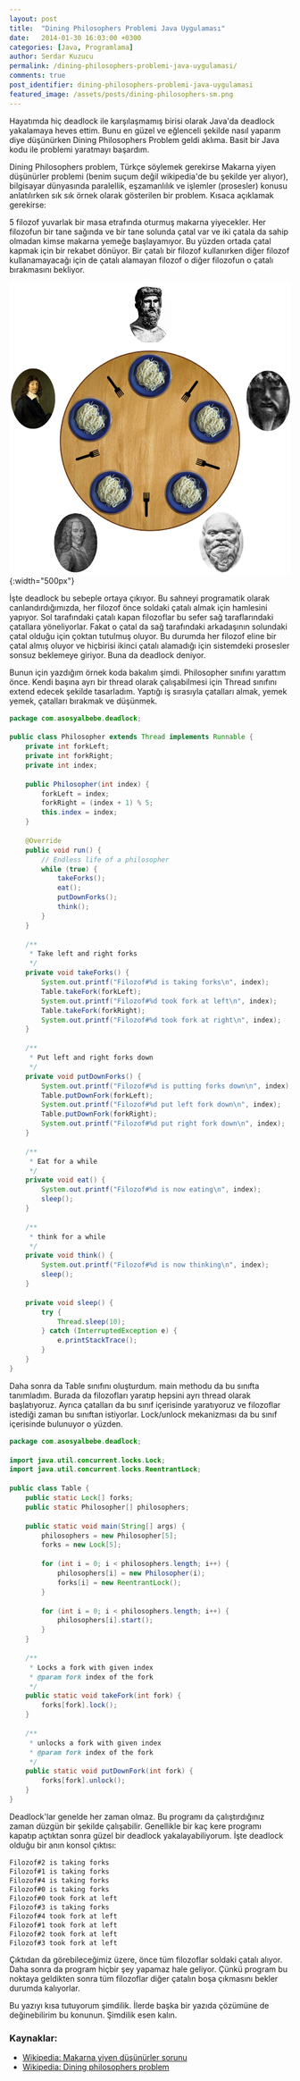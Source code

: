 ```yaml
---
layout: post
title:  "Dining Philosophers Problemi Java Uygulaması"
date:   2014-01-30 16:03:00 +0300
categories: [Java, Programlama]
author: Serdar Kuzucu
permalink: /dining-philosophers-problemi-java-uygulamasi/
comments: true
post_identifier: dining-philosophers-problemi-java-uygulamasi
featured_image: /assets/posts/dining-philosophers-sm.png
---
```


Hayatımda hiç deadlock ile karşılaşmamış birisi olarak Java'da deadlock yakalamaya heves ettim.
Bunu en güzel ve eğlenceli şekilde nasıl yaparım diye düşünürken Dining Philosophers Problem geldi aklıma.
Basit bir Java kodu ile problemi yaratmayı başardım.

<!--more-->

Dining Philosophers problem,
Türkçe söylemek gerekirse Makarna yiyen düşünürler problemi 
(benim suçum değil wikipedia'de bu şekilde yer alıyor), 
bilgisayar dünyasında paralellik, eşzamanlılık ve işlemler (prosesler) konusu anlatılırken 
sık sık örnek olarak gösterilen bir problem. 
Kısaca açıklamak gerekirse:

5 filozof yuvarlak bir masa etrafında oturmuş makarna yiyecekler.
Her filozofun bir tane sağında ve bir tane solunda çatal var 
ve iki çatala da sahip olmadan kimse makarna yemeğe başlayamıyor. 
Bu yüzden ortada çatal kapmak için bir rekabet dönüyor. 
Bir çatalı bir filozof kullanırken diğer filozof kullanamayacağı için de 
çatalı alamayan filozof o diğer filozofun o çatalı bırakmasını bekliyor.

![Dining Philosophers](/assets/posts/dining-philosophers-lg.png){:width="500px"}

İşte deadlock bu sebeple ortaya çıkıyor.
Bu sahneyi programatik olarak canlandırdığımızda,
her filozof önce soldaki çatalı almak için hamlesini yapıyor.
Sol tarafındaki çatalı kapan filozoflar bu sefer sağ taraflarındaki çatallara yöneliyorlar.
Fakat o çatal da sağ tarafındaki arkadaşının solundaki çatal olduğu için çoktan tutulmuş oluyor.
Bu durumda her filozof eline bir çatal almış oluyor
ve hiçbirisi ikinci çatalı alamadığı için sistemdeki prosesler sonsuz beklemeye giriyor.
Buna da deadlock deniyor.

Bunun için yazdığım örnek koda bakalım şimdi.
Philosopher sınıfını yarattım önce.
Kendi başına ayrı bir thread olarak çalışabilmesi için Thread sınıfını extend edecek şekilde tasarladım.
Yaptığı iş sırasıyla çatalları almak, yemek yemek, çatalları bırakmak ve düşünmek.

```java
package com.asosyalbebe.deadlock;

public class Philosopher extends Thread implements Runnable {
    private int forkLeft;
    private int forkRight;
    private int index;

    public Philosopher(int index) {
        forkLeft = index;
        forkRight = (index + 1) % 5;
        this.index = index;
    }

    @Override
    public void run() {
        // Endless life of a philosopher
        while (true) {
            takeForks();
            eat();
            putDownForks();
            think();
        }
    }

    /**
     * Take left and right forks
     */
    private void takeForks() {
        System.out.printf("Filozof#%d is taking forks\n", index);
        Table.takeFork(forkLeft);
        System.out.printf("Filozof#%d took fork at left\n", index);
        Table.takeFork(forkRight);
        System.out.printf("Filozof#%d took fork at right\n", index);
    }

    /**
     * Put left and right forks down
     */
    private void putDownForks() {
        System.out.printf("Filozof#%d is putting forks down\n", index);
        Table.putDownFork(forkLeft);
        System.out.printf("Filozof#%d put left fork down\n", index);
        Table.putDownFork(forkRight);
        System.out.printf("Filozof#%d put right fork down\n", index);
    }

    /**
     * Eat for a while
     */
    private void eat() {
        System.out.printf("Filozof#%d is now eating\n", index);
        sleep();
    }

    /**
     * think for a while
     */
    private void think() {
        System.out.printf("Filozof#%d is now thinking\n", index);
        sleep();
    }

    private void sleep() {
        try {
            Thread.sleep(10);
        } catch (InterruptedException e) {
            e.printStackTrace();
        }
    }
}
```

Daha sonra da Table sınıfını oluşturdum.
main methodu da bu sınıfta tanımladım.
Burada da filozofları yaratıp hepsini ayrı thread olarak başlatıyoruz.
Ayrıca çatalları da bu sınıf içerisinde yaratıyoruz ve filozoflar istediği zaman bu sınıftan istiyorlar.
Lock/unlock mekanizması da bu sınıf içerisinde bulunuyor o yüzden.

```java
package com.asosyalbebe.deadlock;

import java.util.concurrent.locks.Lock;
import java.util.concurrent.locks.ReentrantLock;

public class Table {
    public static Lock[] forks;
    public static Philosopher[] philosophers;

    public static void main(String[] args) {
        philosophers = new Philosopher[5];
        forks = new Lock[5];

        for (int i = 0; i < philosophers.length; i++) {
            philosophers[i] = new Philosopher(i);
            forks[i] = new ReentrantLock();
        }

        for (int i = 0; i < philosophers.length; i++) {
            philosophers[i].start();
        }
    }

    /**
     * Locks a fork with given index
     * @param fork index of the fork
     */
    public static void takeFork(int fork) {
        forks[fork].lock();
    }

    /**
     * unlocks a fork with given index
     * @param fork index of the fork
     */
    public static void putDownFork(int fork) {
        forks[fork].unlock();
    }
}
```

Deadlock'lar genelde her zaman olmaz.
Bu programı da çalıştırdığınız zaman düzgün bir şekilde çalışabilir.
Genellikle bir kaç kere programı kapatıp açtıktan sonra güzel bir deadlock yakalayabiliyorum.
İşte deadlock olduğu bir anın konsol çıktısı:

```text
Filozof#2 is taking forks
Filozof#1 is taking forks
Filozof#4 is taking forks
Filozof#0 is taking forks
Filozof#0 took fork at left
Filozof#3 is taking forks
Filozof#4 took fork at left
Filozof#1 took fork at left
Filozof#2 took fork at left
Filozof#3 took fork at left
```

Çıktıdan da görebileceğimiz üzere, 
önce tüm filozoflar soldaki çatalı alıyor.
Daha sonra da program hiçbir şey yapamaz hale geliyor.
Çünkü program bu noktaya geldikten sonra 
tüm filozoflar diğer çatalın boşa çıkmasını bekler durumda kalıyorlar.

Bu yazıyı kısa tutuyorum şimdilik.
İlerde başka bir yazıda çözümüne de değinebilirim bu konunun.
Şimdilik esen kalın.

### Kaynaklar:
* [Wikipedia: Makarna yiyen düşünürler sorunu](http://tr.wikipedia.org/wiki/Makarna_yiyen_d%C3%BC%C5%9F%C3%BCn%C3%BCrler_sorunu)
* [Wikipedia: Dining philosophers problem](http://en.wikipedia.org/wiki/Dining_philosophers_problem)

